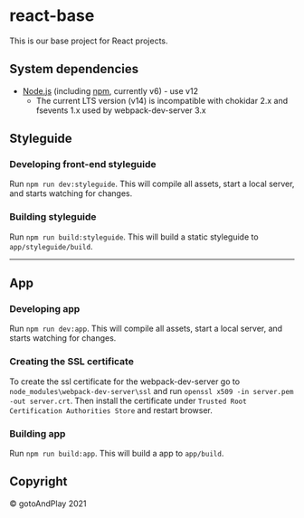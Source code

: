 # react-base

This is our base project for React projects.

## System dependencies
- [Node.js](https://nodejs.org/) (including [npm](https://www.npmjs.com/), currently v6) - use v12
  - The current LTS version (v14) is incompatible with chokidar 2.x and fsevents 1.x used by webpack-dev-server 3.x

## Styleguide
### Developing front-end styleguide
Run `npm run dev:styleguide`. This will compile all assets, start a local server, and starts watching for changes.

### Building styleguide
Run `npm run build:styleguide`. This will build a static styleguide to `app/styleguide/build`.

---

## App
### Developing app
Run `npm run dev:app`. This will compile all assets, start a local server, and starts watching for changes.

### Creating the SSL certificate
To create the ssl certificate for the webpack-dev-server go to `node_modules\webpack-dev-server\ssl` and run `openssl x509 -in server.pem -out server.crt`. Then install the certificate under `Trusted Root Certification Authorities Store` and restart browser.

### Building app
Run `npm run build:app`. This will build a app to `app/build`.

## Copyright

© gotoAndPlay 2021
